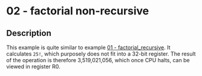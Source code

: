 # 02 - factorial non-recursive

## Description 

This example is quite similar to example [01 - factorial_recursive](../01-factorial_recursive/README.md). It calculates `25!`, which purposely does not fit into a 32-bit register. The result of the operation is therefore 3,519,021,056, which once CPU halts, can be viewed in register R0.